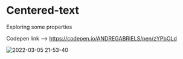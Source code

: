 # Centered-text
Exploring some properties

Codepen link --> https://codepen.io/ANDREGABRIELS/pen/zYPbOLd

![2022-03-05 21-53-40](https://user-images.githubusercontent.com/60861872/156904702-ff4dadec-885a-463a-bcb8-846ad93df920.gif)
